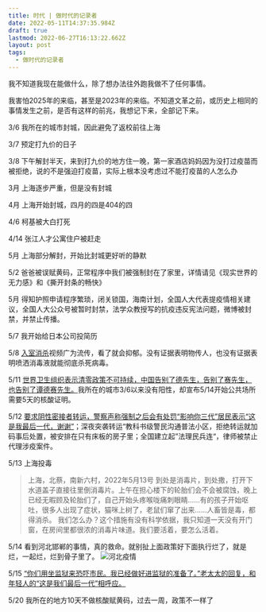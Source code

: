 ```yaml
---
title: 时代 | 做时代的记录者
date: 2022-05-11T14:37:35.984Z
draft: true
lastmod: 2022-06-27T16:13:22.662Z
layout: post
tags:
  - 做时代的记录者
---
```

我不知道我现在能做什么，除了想办法往外跑我做不了任何事情。

我害怕2025年的来临，甚至是2023年的来临。不知道文革之前，或历史上相同的事情发生之前，是否有这样的前兆，我想记下来，全部记下来。

3/6 我所在的城市封城，因此避免了返校前往上海

3/7 预定打九价的日子

3/8 下午解封半天，来到打九价的地方住一晚，第一家酒店妈妈因为没打过疫苗而被拒绝，说的不是强迫打疫苗，实际上根本没考虑过不能打疫苗的人怎么办

3月 上海逐步严重，但是没有封城

4月 上海开始封城，四月的四是404的四

4/6 柯基被大白打死

4/14 张江人才公寓住户被赶走

5月 上海部分解封，开始比封城更好听的静默

5/2 爸爸被误赋黄码，正常程序中我们被强制封在了家里，详情请见《现实世界的无力感》和《撕开封条的畅快》

5月 得知护照申请程序繁琐，闭关锁国，海南计划，全国人大代表提疫情相关建议，全国人大公众号被暂时封禁，法学众教授写的抗疫违反宪法问题，微博被封禁，并禁止传播。

5/7 我开始给日本公司投简历

5/8 [入室消杀](https://youtu.be/JXqXGO2zbng)视频广为流传，看了就会抑郁。没有证据表明物传人，也没有证据表明喷洒消毒液就能彻底杀死病毒。

5/11 [世界卫生组织表示清零政策不可持续，中国告别了德先生，告别了赛先生，也告别了谭德赛先生。](https://youtu.be/b6B6Qj7nMR4)我所在的城市3/6以来没有阳性，却宣布5/14开始公共场所需要5天的核酸证明。

5/12 [要求阴性密接者转运，警察声称强制之后会有处罚“影响你三代”居民表示“这是我最后一代，谢谢”](https://youtu.be/fLJHfMGtdJQ)；深夜突袭转运“教科书级警民沟通普法小区，拒绝转运就加码事后处置，被安排在只有床板的房子里；全国建立起”法理民兵连“，律师被禁止代理涉疫案件。

5/13 上海投毒
> 上海，北蔡，南新六村，2022年5月13号
到处是消毒片，到处撒，打开下水道盖子直接往里倒消毒片。上午在担心楼下的轮胎们会不会被腐蚀，晚上已经无暇顾及轮胎们了，自己开始头疼喉咙痛刺眼睛……有的孩子开始呕吐，很多人出现了症状，猫咪上树了，老鼠们窜了出来……人畜皆是毒，都得消杀。
我们怎么办？这个措施有没有科学依据，我只知道一天没有开门窗，在房间里都很浓的消毒片味道。我们要活着，要怎么活着。

5/14 看到河北邯郸的事情，真的救命。就别扯上面政策好下面执行烂了，就是烂，一起烂，烂到骨子里了。
![河北疫情](/img/aa78f6b2ly1h26u50nvasj20cycmix6p.jpg)

5/15 [“你们用坐监狱来恐吓市民。我已经做好进监狱的准备了。”老太太的回复，和年轻人的“这是我们最后一代”相呼应。](https://youtu.be/mpOjk5D3AoA)

5/20 我所在的地方10天不做核酸赋黄码，过去一周，政策不一样了
